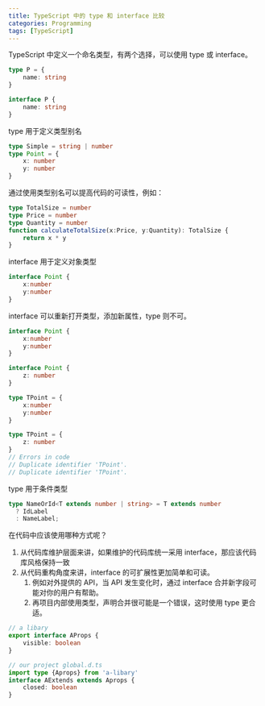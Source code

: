 ```yaml
---
title: TypeScript 中的 type 和 interface 比较
categories: Programming
tags: [TypeScript]
---
```


TypeScript 中定义一个命名类型，有两个选择，可以使用 type 或 interface。

```ts
type P = {
    name: string
}
```

```ts
interface P {
    name: string
}
```

type 用于定义类型别名

```ts
type Simple = string | number
type Point = {
    x: number
    y: number
}
```

通过使用类型别名可以提高代码的可读性，例如：

```ts
type TotalSize = number
type Price = number
type Quantity = number
function calculateTotalSize(x:Price, y:Quantity): TotalSize {
    return x * y
}
```

interface 用于定义对象类型

```ts 
interface Point {
    x:number
    y:number
}
```

interface 可以重新打开类型，添加新属性，type 则不可。

```ts
interface Point {
    x:number
    y:number
}

interface Point {
    z: number
}
```

```ts
type TPoint = {
    x:number
    y:number
}

type TPoint = {
    z: number
}
// Errors in code
// Duplicate identifier 'TPoint'.
// Duplicate identifier 'TPoint'.
```

type 用于条件类型

```ts
type NameOrId<T extends number | string> = T extends number
  ? IdLabel
  : NameLabel;
```

在代码中应该使用哪种方式呢？

1. 从代码库维护层面来讲，如果维护的代码库统一采用 interface，那应该代码库风格保持一致
2. 从代码重构角度来讲，interface 的可扩展性更加简单和可读。
   1. 例如对外提供的 API，当 API 发生变化时，通过 interface 合并新字段可能对你的用户有帮助。
   2. 再项目内部使用类型，声明合并很可能是一个错误，这时使用 type 更合适。

```ts
// a libary
export interface AProps {
    visible: boolean
}

// our project global.d.ts
import type {Aprops} from 'a-libary'
interface AExtends extends Aprops {
    closed: boolean
}
```
